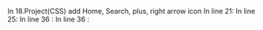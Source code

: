 In 18.Project(CSS) add Home, Search, plus, right arrow icon
In line 21:   <i class="fa-solid fa-house"></i>
In line 25:  <i class="fa-solid fa-magnifying-glass"></i>
In line 36 :   <i class="fa-solid fa-plus"></i>
 In line 36 :  <i class="fa-solid fa-arrow-right"></i>
